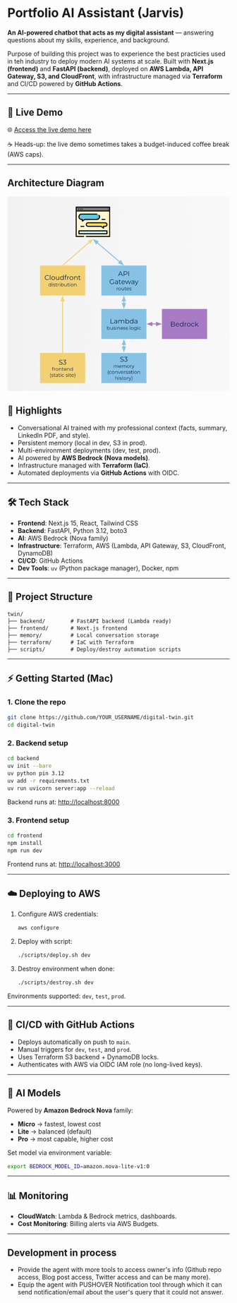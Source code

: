 # Portfolio AI Assistant (Jarvis)

**An AI-powered chatbot that acts as my digital assistant** — answering questions about my skills, experience, and background.

Purpose of building this project was to experience the best practicies used in teh industry to deploy modern AI systems at scale. Built with **Next.js (frontend)** and **FastAPI (backend)**, deployed on **AWS Lambda, API Gateway, S3, and CloudFront**, with infrastructure managed via **Terraform** and CI/CD powered by **GitHub Actions**. 

---

## 🔗 Live Demo

🌐 [Access the live demo here](https://d2n4uih20h4m0y.cloudfront.net)

☕ Heads-up: the live demo sometimes takes a budget-induced coffee break (AWS caps).

---

## Architecture Diagram
![Architecture](./screenshots/architecture.png)

## 🌟 Highlights

* Conversational AI trained with my professional context (facts, summary, LinkedIn PDF, and style).
* Persistent memory (local in dev, S3 in prod).
* Multi-environment deployments (dev, test, prod).
* AI powered by **AWS Bedrock (Nova models)**.
* Infrastructure managed with **Terraform (IaC)**.
* Automated deployments via **GitHub Actions** with OIDC.

---

## 🛠️ Tech Stack

* **Frontend**: Next.js 15, React, Tailwind CSS
* **Backend**: FastAPI, Python 3.12, boto3
* **AI**: AWS Bedrock (Nova family)
* **Infrastructure**: Terraform, AWS (Lambda, API Gateway, S3, CloudFront, DynamoDB)
* **CI/CD**: GitHub Actions
* **Dev Tools**: `uv` (Python package manager), Docker, npm

---

## 📂 Project Structure

```
twin/
├── backend/        # FastAPI backend (Lambda ready)
├── frontend/       # Next.js frontend
├── memory/         # Local conversation storage
├── terraform/      # IaC with Terraform
├── scripts/        # Deploy/destroy automation scripts
```

---

## ⚡ Getting Started (Mac)

### 1. Clone the repo

```bash
git clone https://github.com/YOUR_USERNAME/digital-twin.git
cd digital-twin
```

### 2. Backend setup

```bash
cd backend
uv init --bare
uv python pin 3.12
uv add -r requirements.txt
uv run uvicorn server:app --reload
```

Backend runs at: [http://localhost:8000](http://localhost:8000)

### 3. Frontend setup

```bash
cd frontend
npm install
npm run dev
```

Frontend runs at: [http://localhost:3000](http://localhost:3000)

---

## ☁️ Deploying to AWS

1. Configure AWS credentials:

   ```bash
   aws configure
   ```
2. Deploy with script:

   ```bash
   ./scripts/deploy.sh dev
   ```
3. Destroy environment when done:

   ```bash
   ./scripts/destroy.sh dev
   ```

Environments supported: `dev`, `test`, `prod`.

---

## 🔄 CI/CD with GitHub Actions

* Deploys automatically on push to `main`.
* Manual triggers for `dev`, `test`, and `prod`.
* Uses Terraform S3 backend + DynamoDB locks.
* Authenticates with AWS via OIDC IAM role (no long-lived keys).

---

## 🧠 AI Models

Powered by **Amazon Bedrock Nova** family:

* **Micro** → fastest, lowest cost
* **Lite** → balanced (default)
* **Pro** → most capable, higher cost

Set model via environment variable:

```bash
export BEDROCK_MODEL_ID=amazon.nova-lite-v1:0
```

---

## 📊 Monitoring

* **CloudWatch**: Lambda & Bedrock metrics, dashboards.
* **Cost Monitoring**: Billing alerts via AWS Budgets.

---

## Development in process

* Provide the agent with more tools to access owner's info (Github repo access, Blog post access, Twitter access and can  be many more).
*  Equip the agent with PUSHOVER Notification tool through which it can send notification/email about the user's query that it could not answer.